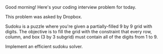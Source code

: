 Good morning! Here's your coding interview problem for today.This problem was asked by Dropbox.Sudoku is a puzzle where you're given a partially-filled 9 by 9 grid withdigits. The objective is to fill the grid with the constraint that every row,column, and box (3 by 3 subgrid) must contain all of the digits from 1 to 9.Implement an efficient sudoku solver.